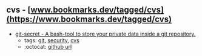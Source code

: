 cvs - [www.bookmarks.dev/tagged/cvs](https://www.bookmarks.dev/tagged/cvs)
---
* [git-secret - A bash-tool to store your private data inside a git repository.](http://git-secret.io/)
    * tags: [git](../tagged/git.md), [security](../tagged/security.md), [cvs](../tagged/cvs.md)
    * :octocat: [github url](https://github.com/sobolevn/git-secret)
